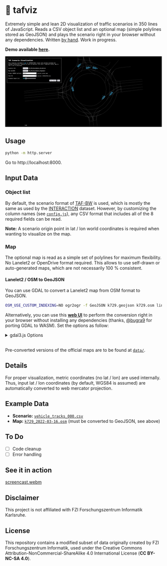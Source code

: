 # 🚙 tafviz

Extremely simple and lean 2D visualization of traffic scenarios in 350 lines of JavaScript. Reads a CSV object list and an optional map (simple polylines stored as GeoJSON) and plays the scenario right in your browser without any dependencies. Written [by hand](https://muetsch.io/statement-about-generative-ai.html). Work in progress.

**Demo available [here](https://apps.muetsch.io/tafviz).**

<img src="assets/screenshot_2.png">

## Usage
```bash
python -m http.server
```

Go to http://localhost:8000.

## Input Data
### Object list
By default, the scenario format of [TAF-BW](https://github.com/fzi-forschungszentrum-informatik/test-area-autonomous-driving-dataset/) is used, which is mostly the same as used by the [INTERACTION](https://interaction-dataset.com/) dataset. However, by customizing the column names (see [`config.js`](src/config.js)), any CSV format that includes all of the 8 required fields can be read.

**Note:** A scenario origin point in lat / lon world coordinates is required when wanting to visualize on the map.

### Map
The optional map is read as a simple set of polylines for maximum flexibility. No Lanelet2 or OpenDrive format required. This allows to use self-drawn or auto-generated maps, which are not necessarily 100 % consistent.

#### Lanelet2 / OSM to GeoJSON
You can use GDAL to convert a Lanelet2 map from OSM format to GeoJSON.

```bash
OSM_USE_CUSTOM_INDEXING=NO ogr2ogr -f GeoJSON k729.geojson k729.osm lines
```

Alternatively, you can use this **[web UI](https://gdal3.js.org/)** to perform the conversion right in your browser without installing any dependencies (thanks, [@bugra9](https://github.com/bugra9) for porting GDAL to WASM). Set the options as follow:

<details>
<summary>gdal3.js Options</summary>
<img src="assets/screenshot_ogr2ogr.png" height="500px">
</details>
<br>

Pre-converted versions of the official maps are to be found at [`data/`](data).

## Details
For proper visualization, metric coordinates (no lat / lon) are used internally. Thus, input lat / lon coordinates (by default, WGS84 is assumed) are automatically converted to web mercator projection.

## Example Data
* **Scenario:** [`vehicle_tracks_000.csv`](https://github.com/fzi-forschungszentrum-informatik/test-area-autonomous-driving-dataset/blob/master/datasets/recorded_trackfiles/k729_2022-03-16/vehicle_tracks_000.csv)
* **Map:** [`k729_2022-03-16.osm`](https://github.com/fzi-forschungszentrum-informatik/test-area-autonomous-driving-dataset/blob/master/datasets/maps/k729_2022-03-16.osm) (must be converted to GeoJSON, see above)

## To Do
* [ ] Code cleanup
* [ ] Error handling

## See it in action
[screencast.webm](https://github.com/user-attachments/assets/cf6de57b-01fc-49cb-aa3b-cc9ed425d94c)

## Disclaimer
This project is not affiliated with FZI Forschungszentrum Informatik Karlsruhe.

## License 
This repository contains a modified subset of data originally created by FZI Forschungszentrum Informatik, used under the Creative Commons Attribution-NonCommercial-ShareAlike 4.0 International License (**CC BY-NC-SA 4.0**).
